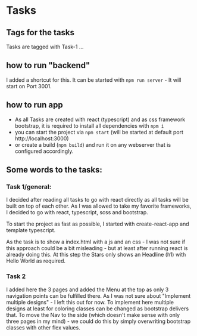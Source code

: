 # Tasks
## Tags for the tasks
Tasks are tagged with Task-1 ...

## how to run "backend"
I added a shortcut for this. It can be started with `npm run server` - It will start on Port 3001.

## how to run app
- As all Tasks are created with react (typescript) and as css framework bootstrap, it is required to install all 
  dependencies with `npm i`
- you can start the project via `npm start` (will be started at default port http://localhost:3000)
- or create a build (`npm build`) and run it on any webserver that is configured accordingly.

## Some words to the tasks:
### Task 1/general:
I decided after reading all tasks to go with react directly as all tasks will be built on top of each other.
As I was allowed to take my favorite frameworks, I decided to go with react, typescript, scss and bootstrap.

To start the project as fast as possible, I started with create-react-app and template typescript.

As the task is to show a index.html with a js and an css - I was not sure if this approach could be a bit 
misleading - but at least after running react is already doing this. At this step the Stars only shows an 
Headline (h1) with Hello World as required.

### Task 2
I added here the 3 pages and added the Menu at the top as only 3 navigation points can be fulfilled there.
As I was not sure about "Implement multiple designs" - I left this out for now. To implement here multiple 
designs at least for coloring classes can be changed as bootstrap delivers that. To move the Nav to the side 
(which doesn't make sense with only three pages in my mind) - we could do this by simply overwriting bootstrap
classes with other flex values.